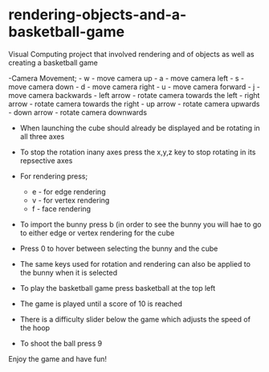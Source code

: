# rendering-objects-and-a-basketball-game
Visual Computing project that involved rendering and of objects as well as creating a basketball game

-Camera Movement;
	- w - move camera up
	- a - move camera left
	- s - move camera down
	- d - move camera right
	- u - move camera forward
	- j - move camera backwards 
	- left arrow - rotate camera towards the left 
	- right arrow - rotate camera towards the right
	- up arrow - rotate camera upwards
	- down arrow - rotate camera downwards

- When launching the cube should already be displayed and be rotating in all three axes
- To stop the rotation inany axes press the x,y,z key to stop rotating in its repsective axes
- For rendering press;
	- e - for edge rendering 
	- v - for vertex rendering
	- f - face rendering 

- To import the bunny press b (in order to see the bunny you will hae to go to either edge or vertex rendering for the cube
- Press 0 to hover between selecting the bunny and the cube
- The same keys used for rotation and rendering can also be applied to the bunny when it is selected

- To play the basketball game press basketball at the top left 
- The game is played until a score of 10 is reached 
- There is a difficulty slider below the game which adjusts the speed of the hoop
- To shoot the ball press 9

Enjoy the game and have fun!
